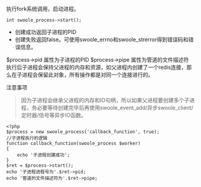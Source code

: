 执行fork系统调用，启动进程。

~~~
int swoole_process->start();
~~~ 

* 创建成功返回子进程的PID
* 创建失败返回false。可使用swoole_errno和swoole_strerror得到错误码和错误信息。

$process->pid 属性为子进程的PID
$process->pipe 属性为管道的文件描述符
执行后子进程会保持父进程的内存和资源，如父进程内创建了一个redis连接，那么在子进程会保留此对象，所有操作都是对同一个连接进行的。

注意事项

> 因为子进程会继承父进程的内存和IO句柄，所以如果父进程要创建多个子进程，务必要等待创建完毕后再使用swoole_event_add/异步swoole_client/定时器/信号等异步IO函数。
    
~~~
<?php
$process = new swoole_process('callback_function', true);
//子进程执行的逻辑
function callback_function(swoole_process $worker)
{
    echo '子进程创建成功';
}
$ret = $process->start();
echo '子进程进程号为'.$ret->pid;
echo '管道的文件描述符为'.$ret->pipe;
~~~